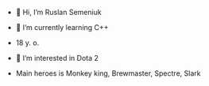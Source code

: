 - 👋 Hi, I’m Ruslan Semeniuk

- 🌱 I’m currently learning C++
- 18 y. o.
- 👀 I’m interested in Dota 2
- Main heroes is Monkey king, Brewmaster, Spectre, Slark

